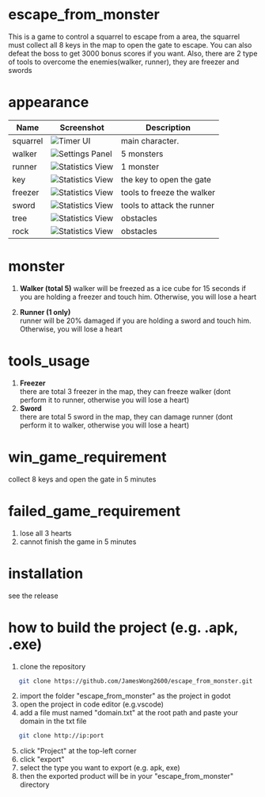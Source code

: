 # escape_from_monster
This is a game to control a squarrel to escape from a area,
the squarrel must collect all 8 keys in the map to open the
gate to escape. You can also defeat the boss to get 3000
bonus scores if you want. Also, there are 2 type of tools
to overcome the enemies(walker, runner), they are 
freezer and swords

# appearance

| Name               | Screenshot                                  | Description                      |
|--------------------|---------------------------------------------|----------------------------------|
| squarrel           | ![Timer UI](readme_img/squarrel.png)        | main character.                  |
| walker             | ![Settings Panel](readme_img/walker.png)    | 5 monsters                       |
| runner             | ![Statistics View](readme_img/runner.png)   | 1 monster                        |  
| key                | ![Statistics View](readme_img/key.png)      | the key to open the gate         | 
| freezer            | ![Statistics View](readme_img/freezer.png)  | tools to freeze the walker       | 
| sword              | ![Statistics View](readme_img/sword.png)    | tools to attack the runner       | 
| tree               | ![Statistics View](readme_img/tree.png)     | obstacles                        | 
| rock               | ![Statistics View](readme_img/rock.png)     | obstacles                        | 

# monster
1. **Walker (total 5)** 
	walker will be freezed as a ice cube for 15 seconds if you are 
	holding a freezer and touch him. Otherwise, you will lose a heart 

2. **Runner (1 only)**  
	runner will be 20% damaged if you are holding a sword and touch him.
	Otherwise, you will lose a heart 

# tools_usage
1. **Freezer**  
	there are total 3 freezer in the map, they can freeze walker
	(dont perform it to runner, otherwise you will lose a heart)
2. **Sword**  
	there are total 5 sword in the map, they can damage runner
	(dont perform it to walker, otherwise you will lose a heart)


# win_game_requirement
collect 8 keys and open the gate in 5 minutes

# failed_game_requirement
1. lose all 3 hearts
2. cannot finish the game in 5 minutes

# installation
see the release

# how to build the project (e.g. .apk, .exe)
1. clone the repository
```bash
   git clone https://github.com/JamesWong2600/escape_from_monster.git
```
2. import the folder "escape_from_monster" as the project in godot
3. open the project in code editor (e.g.vscode)
4. add a file must named "domain.txt" at the root path and paste your domain in the txt file
```bash
   git clone http://ip:port
```
5. click "Project" at the top-left corner
6. click "export"
7. select the type you want to export (e.g. apk, exe)
8. then the exported product will be in your "escape_from_monster" directory
